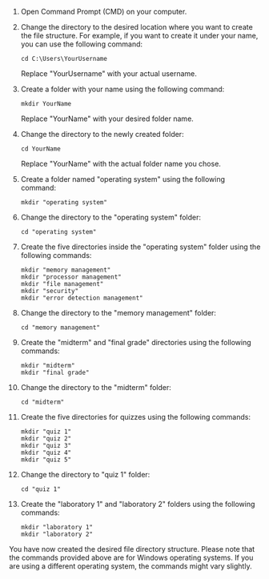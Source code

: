 1. Open Command Prompt (CMD) on your computer.
2. Change the directory to the desired location where you want to create the file structure. For example, if you want to create it under your name, you can use the following command:

   ```
   cd C:\Users\YourUsername
   ```

   Replace "YourUsername" with your actual username.

3. Create a folder with your name using the following command:

   ```
   mkdir YourName
   ```

   Replace "YourName" with your desired folder name.

4. Change the directory to the newly created folder:

   ```
   cd YourName
   ```

   Replace "YourName" with the actual folder name you chose.

5. Create a folder named "operating system" using the following command:

   ```
   mkdir "operating system"
   ```

6. Change the directory to the "operating system" folder:

   ```
   cd "operating system"
   ```

7. Create the five directories inside the "operating system" folder using the following commands:

   ```
   mkdir "memory management"
   mkdir "processor management"
   mkdir "file management"
   mkdir "security"
   mkdir "error detection management"
   ```

8. Change the directory to the "memory management" folder:

   ```
   cd "memory management"
   ```

9. Create the "midterm" and "final grade" directories using the following commands:

   ```
   mkdir "midterm"
   mkdir "final grade"
   ```

10. Change the directory to the "midterm" folder:

    ```
    cd "midterm"
    ```

11. Create the five directories for quizzes using the following commands:

    ```
    mkdir "quiz 1"
    mkdir "quiz 2"
    mkdir "quiz 3"
    mkdir "quiz 4"
    mkdir "quiz 5"
    ```

12. Change the directory to "quiz 1" folder:

    ```
    cd "quiz 1"
    ```

13. Create the "laboratory 1" and "laboratory 2" folders using the following commands:

    ```
    mkdir "laboratory 1"
    mkdir "laboratory 2"
    ```

You have now created the desired file directory structure. Please note that the commands provided above are for Windows operating systems. If you are using a different operating system, the commands might vary slightly.